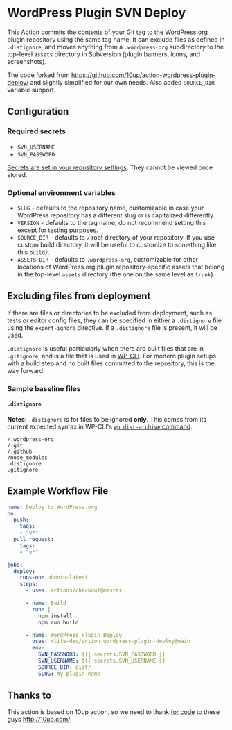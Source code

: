 # WordPress Plugin SVN Deploy

This Action commits the contents of your Git tag to the WordPress.org plugin repository using the same tag name. It can exclude files as defined in `.distignore`, and moves anything from a `.wordpress-org` subdirectory to the top-level `assets` directory in Subversion (plugin banners, icons, and screenshots).

The code forked from <https://github.com/10up/action-wordpress-plugin-deploy/> and slightly simplified for our own needs. Also added `SOURCE_DIR` variable support.

## Configuration

### Required secrets

* `SVN_USERNAME`
* `SVN_PASSWORD`

[Secrets are set in your repository settings](https://help.github.com/en/actions/automating-your-workflow-with-github-actions/creating-and-using-encrypted-secrets). They cannot be viewed once stored.

### Optional environment variables

* `SLUG` - defaults to the repository name, customizable in case your WordPress repository has a different slug or is capitalized differently.
* `VERSION` - defaults to the tag name; do not recommend setting this except for testing purposes.
* `SOURCE_DIR` - defaults to `/` root directory of your repository. If you use custom build directory, it will be useful to customize to something like this `build/`.
* `ASSETS_DIR` - defaults to `.wordpress-org`, customizable for other locations of WordPress.org plugin repository-specific assets that belong in the top-level `assets` directory (the one on the same level as `trunk`).

## Excluding files from deployment

If there are files or directories to be excluded from deployment, such as tests or editor config files, they can be specified in either a `.distignore` file using the `export-ignore` directive. If a `.distignore` file is present, it will be used.

`.distignore` is useful particularly when there are built files that are in `.gitignore`, and is a file that is used in [WP-CLI](https://wp-cli.org/). For modern plugin setups with a build step and no built files committed to the repository, this is the way forward.

### Sample baseline files

#### `.distignore`

**Notes:** `.distignore` is for files to be ignored **only**. This comes from its current expected syntax in WP-CLI's [`wp dist-archive` command](https://github.com/wp-cli/dist-archive-command/).

```
/.wordpress-org
/.git
/.github
/node_modules
.distignore
.gitignore
```

## Example Workflow File

```yml
name: Deploy to WordPress.org
on:
  push:
    tags:
    - "v*"
  pull_request:
    tags:
    - "v*"

jobs:
  deploy:
    runs-on: ubuntu-latest
    steps:
      - uses: actions/checkout@master

      - name: Build
        run: |
          npm install
          npm run build

      - name: WordPress Plugin Deploy
        uses: xlite-dev/action-wordpress-plugin-deploy@main
        env:
          SVN_PASSWORD: ${{ secrets.SVN_PASSWORD }}
          SVN_USERNAME: ${{ secrets.SVN_USERNAME }}
          SOURCE_DIR: dist/
          SLUG: my-plugin-name
```

## Thanks to

This action is based on 10up action, so we need to thank [for code](https://github.com/10up/action-wordpress-plugin-deploy/) to these guys <http://10up.com/>
